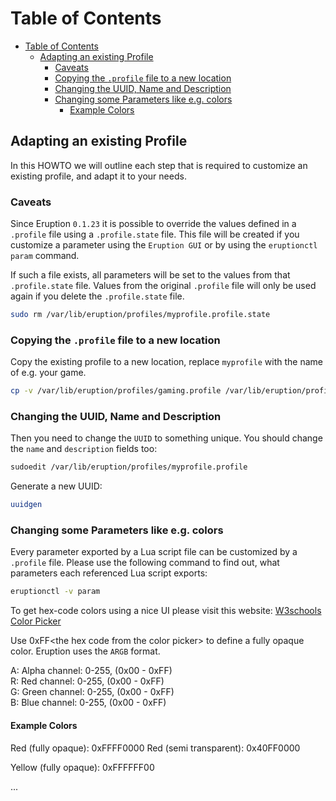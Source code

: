 # Table of Contents

- [Table of Contents](#table-of-contents)
  - [Adapting an existing Profile](#adapting-an-existing-profile)
    - [Caveats](#caveats)
    - [Copying the `.profile` file to a new location](#copying-the-profile-file-to-a-new-location)
    - [Changing the UUID, Name and Description](#changing-the-uuid-name-and-description)
    - [Changing some Parameters like e.g. colors](#changing-some-parameters-like-eg-colors)
      - [Example Colors](#example-colors)


## Adapting an existing Profile

In this HOWTO we will outline each step that is required to customize an existing profile, and adapt it to your needs.

### Caveats

Since Eruption `0.1.23` it is possible to override the values defined in a `.profile` file using a `.profile.state` file.
This file will be created if you customize a parameter using the `Eruption GUI` or by using the `eruptionctl param` command.

If such a file exists, all parameters will be set to the values from that `.profile.state` file. Values from the original
`.profile` file will only be used again if you delete the `.profile.state` file.

```sh
sudo rm /var/lib/eruption/profiles/myprofile.profile.state
```

### Copying the `.profile` file to a new location

Copy the existing profile to a new location, replace `myprofile` with the name of e.g. your game.

```sh
cp -v /var/lib/eruption/profiles/gaming.profile /var/lib/eruption/profiles/myprofile.profile
```

### Changing the UUID, Name and Description

Then you need to change the `UUID` to something unique. You should change the `name` and `description` fields too:

```sh
sudoedit /var/lib/eruption/profiles/myprofile.profile
```

Generate a new UUID:

```sh
uuidgen
```

### Changing some Parameters like e.g. colors

Every parameter exported by a Lua script file can be customized by a `.profile` file. Please use the following
command to find out, what parameters each referenced Lua script exports:

```sh
eruptionctl -v param
```

To get hex-code colors using a nice UI please visit this website:
[W3schools Color Picker](https://www.w3schools.com/colors/colors_picker.asp)

Use 0xFF\<the hex code from the color picker\> to define a fully opaque color. Eruption uses the `ARGB` format.

A: Alpha channel: 0-255, (0x00 - 0xFF)\
R: Red channel: 0-255, (0x00 - 0xFF)\
G: Green channel: 0-255, (0x00 - 0xFF)\
B: Blue channel: 0-255, (0x00 - 0xFF)

#### Example Colors

Red (fully opaque): 0xFFFF0000
Red (semi transparent): 0x40FF0000

Yellow (fully opaque): 0xFFFFFF00

...
